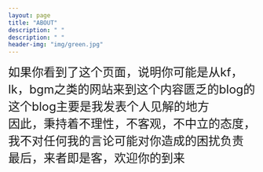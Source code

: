 ```yaml
---
layout: page
title: "ABOUT"
description: " " 
description: " " 
header-img: "img/green.jpg"
---
```


<font size="5">如果你看到了这个页面，说明你可能是从kf，lk，bgm之类的网站来到这个内容匮乏的blog的<font><br>
<font size="5">这个blog主要是我发表个人见解的地方<font><br>
<font size="5">因此，秉持着不理性，不客观，不中立的态度，我不对任何我的言论可能对你造成的困扰负责<font><br>
<font size="5">最后，来者即是客，欢迎你的到来<font><br>


